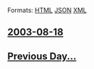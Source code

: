 
Formats: [HTML](2003/08/18/index.html)  [JSON](2003/08/18/index.json)  [XML](2003/08/18/index.xml)  

## [2003-08-18](/news/2003/08/18/index.md)

## [Previous Day...](/news/2003/08/17/index.md)

